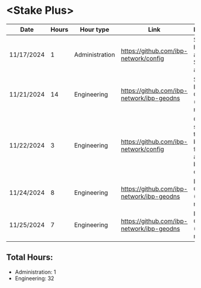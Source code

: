 # \<Stake Plus\>
| Date | Hours | Hour type | Link | Description | 
|---|---|---|---|---|
| 11/17/2024 | 1 | Administration | https://github.com/ibp-network/config | Spent 1 hour testing and adding Stkd.io to active set
| 11/21/2024 | 14 | Engineering | https://github.com/ibp-network/ibp-geodns | Starting IBP-GeoDNS v2 (Code refactor)
| 11/22/2024 | 3 | Engineering | https://github.com/ibp-network/config | Creating structures to store billing info for automatic billing calculation
| 11/24/2024 | 8 | Engineering | https://github.com/ibp-network/ibp-geodns | IBP-GeoDNS v2 (Code refactor)
| 11/25/2024 | 7 | Engineering | https://github.com/ibp-network/ibp-geodns | IBP-GeoDNS v2 (Code refactor)

## Total Hours:
- Administration: 1
- Engineering: 32

